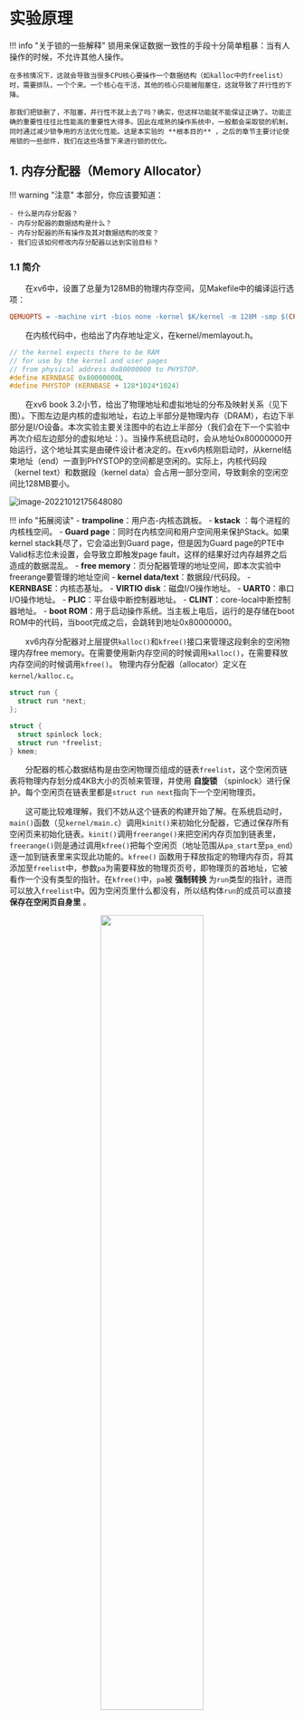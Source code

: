 # 实验原理

!!! info   "关于锁的一些解释"
    锁用来保证数据一致性的手段十分简单粗暴：当有人操作的时候，不允许其他人操作。

    在多核情况下，这就会导致当很多CPU核心要操作一个数据结构（如kalloc中的freelist）时，需要排队，一个个来。一个核心在干活，其他的核心只能被阻塞住，这就导致了并行性的下降。
    
    那我们把锁删了，不阻塞，并行性不就上去了吗？确实，但这样功能就不能保证正确了。功能正确的重要性往往比性能高的重要性大得多。因此在成熟的操作系统中，一般都会采取锁的机制，同时通过减少锁争用的方法优化性能。这是本实验的 **根本目的** ，之后的章节主要讨论使用锁的一些部件，我们在这些场景下来进行锁的优化。

## 1. 内存分配器（Memory Allocator）

!!! warning   "注意"
    本部分，你应该要知道：

    - 什么是内存分配器？
    - 内存分配器的数据结构是什么？
    - 内存分配器的所有操作及其对数据结构的改变？
    - 我们应该如何修改内存分配器以达到实验目标？


### 1.1 简介

&emsp;&emsp;在xv6中，设置了总量为128MB的物理内存空间，见Makefile中的编译运行选项：

```makefile
QEMUOPTS = -machine virt -bios none -kernel $K/kernel -m 128M -smp $(CPUS) -nographic
```

&emsp;&emsp;在内核代码中，也给出了内存地址定义，在kernel/memlayout.h。

```c
// the kernel expects there to be RAM
// for use by the kernel and user pages
// from physical address 0x80000000 to PHYSTOP.
#define KERNBASE 0x80000000L
#define PHYSTOP (KERNBASE + 128*1024*1024)
```

&emsp;&emsp;在xv6 book 3.2小节，给出了物理地址和虚拟地址的分布及映射关系（见下图）。下图左边是内核的虚拟地址，右边上半部分是物理内存（DRAM），右边下半部分是I/O设备。本次实验主要关注图中的右边上半部分（我们会在下一个实验中再次介绍左边部分的虚拟地址：）。当操作系统启动时，会从地址0x80000000开始运行，这个地址其实是由硬件设计者决定的。在xv6内核刚启动时，从kernel结束地址（end）一直到PHYSTOP的空间都是空闲的。实际上，内核代码段（kernel text）和数据段（kernel data）会占用一部分空间，导致剩余的空闲空间比128MB要小。

![image-20221012175648080](part2.assets/image-20221012175648080.png)

!!! info   "拓展阅读"
    - **trampoline**：用户态-内核态跳板。
    - **kstack** ：每个进程的内核栈空间。
    - **Guard page**：同时在内核空间和用户空间用来保护Stack。如果kernel stack耗尽了，它会溢出到Guard page，但是因为Guard page的PTE中Valid标志位未设置，会导致立即触发page fault，这样的结果好过内存越界之后造成的数据混乱。
    - **free memory**：页分配器管理的地址空间，即本次实验中freerange要管理的地址空间
    - **kernel data/text**：数据段/代码段。
    - **KERNBASE**：内核态基址。
    - **VIRTIO disk**：磁盘I/O操作地址。
    - **UART0**：串口I/O操作地址。
    - **PLIC**：平台级中断控制器地址。
    - **CLINT**：core-local中断控制器地址。
    - **boot ROM**：用于启动操作系统。当主板上电后，运行的是存储在boot ROM中的代码，当boot完成之后，会跳转到地址0x80000000。

&emsp;&emsp;xv6内存分配器对上层提供`kalloc()`和`kfree()`接口来管理这段剩余的空闲物理内存free memory。在需要使用新内存空间的时候调用`kalloc()`，在需要释放内存空间的时候调用`kfree()`。
物理内存分配器（allocator）定义在`kernel/kalloc.c`。

```c
struct run {
  struct run *next;
};

struct {
  struct spinlock lock;
  struct run *freelist;
} kmem;
```

&emsp;&emsp;分配器的核心数据结构是由空闲物理页组成的链表`freelist`，这个空闲页链表将物理内存划分成4KB大小的页帧来管理，并使用 **自旋锁** （spinlock）进行保护。每个空闲页在链表里都是`struct run next`指向下一个空闲物理页。

&emsp;&emsp;这可能比较难理解，我们不妨从这个链表的构建开始了解。在系统启动时，`main()`函数（见`kernel/main.c`）调用`kinit()`来初始化分配器，它通过保存所有空闲页来初始化链表。`kinit()`调用`freerange()`来把空闲内存页加到链表里，`freerange()`则是通过调用`kfree()`把每个空闲页（地址范围从`pa_start`至`pa_end`）逐一加到链表里来实现此功能的。`kfree()` 函数用于释放指定的物理内存页，将其添加至`freelist`中，参数`pa`为需要释放的物理页页号，即物理页的首地址，它被看作一个没有类型的指针。在`kfree()`中，`pa`被 **强制转换** 为`run`类型的指针，进而可以放入`freelist`中。因为空闲页里什么都没有，所以结构体`run`的成员可以直接 **保存在空闲页自身里** 。

<div align="center"> <img src="../part2.assets/kalloc执行流.png" width = 60%/> </div>

<!--
```c
void freerange(void *pa_start, void *pa_end)
{
  char *p;
  p = (char*)PGROUNDUP((uint64)pa_start);
  for(; p + PGSIZE <= (char*)pa_end; p += PGSIZE)
    kfree(p);
}

void kfree(void *pa)
{
  ...
  r = (struct run*)pa;
  acquire(&kmem.lock);
  r->next = kmem.freelist;
  kmem.freelist = r;
  release(&kmem.lock);
}
```
-->
### 1.2 功能与操作

&emsp;&emsp;关于链表的操作主要有两个：

1、释放内存

&emsp;&emsp;释放内存的函数是`kfree(void *pa)`，首先将 `void *pa` 开始的物理页的内容全部置为1，这是为了让之前使用它的代码不能再读取到有效的内容，使得这些代码能尽早崩溃以暴露问题。然后将这空闲页物理内存加到链表头。

<div align="center"> <img src="../part2.assets/image-20201121160342435.png" width = 60%/> </div>

2、申请内存

&emsp;&emsp;`void* kalloc(void *)`用来分配内存物理页，功能很简单，就是移除并返回空闲链表头的第一个元素，即给调用者分配1页物理内存。

<div align="center"> <img src="../part2.assets/image-20201121160419011.png" width = 70%/> </div>

&emsp;&emsp;由于物理内存是在多进程之间共享的，所以不管是分配还是释放页面，每次操作`kmem.freelist`时都需要先申请`kmem.lock`，此后再进行内存页面的操作。
    

<div align="center"> <img src="../part2.assets/freelist.png" width = 70%/> </div>

### 1.3 锁机制

!!! info   "`kalloc`在什么情况下使用了锁？"
    查阅`kalloc.c`代码可知，`kalloc`只在`kalloc()`和`kfree()`中使用了锁，那这两个用锁的情况有什么共同之处呢？
    
    没错，他们都是把 **对`freelist`的操作** 锁了起来。`kfree()`在往`freelist`里加入空闲页前锁了一下，操作完之后解锁了。`kalloc()`在移除`freelist`第一个元素时也同样加了锁，操作完成再释放锁。所以对于内存分配器中需要锁保护的只有对`freelist`的操作。

### 1.4 优化方法（重要）

&emsp;&emsp;修改空闲内存链表就是`freelist`，现在我们要减少锁的争抢， **使每个`CPU`核使用独立的链表** ，而不是现在的共享链表。这样等分，就不会让所有的`CPU`争抢一个空闲区域。**注意**：每个空闲物理页只能存在于一个freelist中。 

<div align="center"> <img src="../part2.assets/kalloc.png" width = 70%/> </div>



## 2. 磁盘缓存（Buffer Cache）

!!! warning   "注意"
    本部分，你应该要知道：

    - 什么是磁盘缓存？
    - 磁盘缓存的数据结构是什么（bcache和buf）？
    - 磁盘缓存的所有操作及其对数据结构的改变？
    - 我们应该如何修改磁盘缓存以达到实验目标？  

### 2.1 简介

&emsp;&emsp;xv6的文件系统是以磁盘数据块为单位从磁盘读写数据的。由于对磁盘的读取非常慢，而内存的速度要快得多，因此将最近经常访问的磁盘块缓存在内存里可以大大提升性能（此时内存起到cache的作用）。Buffer Cache（也称为bcache）就担任了磁盘缓存一职，它是磁盘与文件系统交互的中间层。

&emsp;&emsp;xv6的磁盘缓存模块主要提供了以下功能：

1. 同步访问磁盘块以确保内存里每个块只有一份复制，且每次只有一个内核进程可以使用那份复制。  
2. 缓存常用块，使得不必每次都从硬盘上读取它们。  
3. 修改缓存块的内容后，确保磁盘中对应内容的更新。  

<div align="center"> <img src="../part2.assets/bcache3.png" width = 70%/> </div>

### 2.2 基本结构

&emsp;&emsp;数据结构bcache（见kernel/bio.c）维护了一个由静态数组`struct buf buf[NBUF]`组成的双向链表，它以块为单位，每次读入或写出一个磁盘块，放到一个内存缓存块中（bcache.buf），同时自旋锁`bcache.lock`用于用户互斥访问。所有对缓存块的访问都是通过`bcache.head`引用链表来实现的，而不是buf数组。

```c
struct {
  struct spinlock lock;
  struct buf buf[NBUF];
  // Linked list of all buffers, through prev/next.
  // head.next is most recently used.
  struct buf head;
} bcache;
```

```c
struct buf {
  int valid;   // has data been read from disk?
  int disk;    // does disk "own" buf?
  uint dev;
  uint blockno;
  struct sleeplock lock;
  uint refcnt;
  struct buf *prev; // LRU cache list
  struct buf *next;
  uchar data[BSIZE];
};
```

&emsp;&emsp;每个缓存块（见struct buf）都由三个部分组成：

- （1）**`data`字段** `（data[BSIZE]）`标示了它的内容;
- （2）**指针字段** `（\*prev，\*next）`用于组成链表;
- （3）**数值字段** 用于标示它的属性，如
  
    - *`valid`* 是缓存区包含了一个块的复制（即该buffer包含对应磁盘块的数据）;
    - *`disk`* 是缓存区的内容是否已经被提交到了磁盘;
    - *`dev`* 是磁盘块的设备号，本实验中dev都是0;
    - *`blockno`* 是缓存的磁盘块号;
    - *`refcnt`* 是该块被引用次数（即被多少个进程拥有）;
    - *`lock`* 是缓存磁盘块的睡眠锁。


<div align="center"> <img src="../part2.assets/buffercache.png" width = 40%/> </div>


&emsp;&emsp;上图是bcache结构示意图。bcache.lock是自旋锁，用于表示 bcache 链表是否被锁住。b->lock是睡眠锁，用于表示缓存数据块buf是否被锁住。

!!! note   "关于bcache"
    看到这里，大家还是否记得我们在《计算机组成原理》实验课程上做过的Cache实验，其结构是：有效位（Valid）、标记（Tag）和数据（Data）。主要差异在于，组成原理实验是硬件Cache，本次实验是用C语言写的内存Cache。

### 2.3 功能与操作

&emsp;&emsp;对bcache的操作如下：

- 在系统启动时，`main()`函数（见`kernel/main.c`）调用`binit()`来初始化缓存，随即调用`initlock()`初始化`bcache.lock`，然后循环遍历`buf`数组，采用头插法逐个链接到`bcache.head`后面。
- 上层文件系统读磁盘时，调用`bread()`，随即调用`bget()`检查请求的磁盘块是否在缓存中。`bget()`使用`LRU`（Least Recent Used）算法首先从链表头部开始查找，如果命中，返回缓存命令结果；如果未命中，则从链表尾部开始找到最不常使用的`block cache`，腾出空间以用来存放新的`block cache`。然后，转到底层的`virtio_disk_rw()`函数先将此磁盘块从磁盘加载进`block cache`中，再返回此磁盘块。
- 上层文件系统写磁盘时，调用`bwrite()`，随即调用`virtio_disk_rw()`函数直接将缓存中的数据写入磁盘。
- 上层文件系统可通过调用`brelse()`首先释放了`sleep clock`，之后获取`bcahce`的锁，减少`block cache`的引用计数，表明某个进程不再对`block cache`进行操作。如果当引用计数为0时，则将`block cache`脱离出链表，再将它插入到链表头部，这样表示这个`block cache`是最近使用过的`block cache`，以便在`bget()`中使用`LRU`算法。也就是说如果一个`block cache`最近被使用过，那么很有可能它很快会再被使用。
- 上层文件系统可通过`bpin()`将block固定在`buffer cache`中，它是通过给`block cache`增加引用计算来避免`cache`撤回对应的`blcok`。因为在`brelse()`中，如果引用计数不为0，那么`bcache`是不会撤回`block cache`的。`bunpin()`的用法则与之相反。
  

!!! info   "提示"
    磁盘层在`virtio_disk.c`，实际上就是硬盘驱动。

    缓冲区缓存层用到的接口是`virtio_disc_rw(struct buf *b, int write)`
    
    - 作用：对磁盘进行读或写
    - `*b` : 缓冲区的指针   
    - `write` : 当为1时是把缓冲区的内容写入到磁盘，为0时是把磁盘的内容读取到缓冲区   

### 2.4 优化方法（重要）

&emsp;&emsp;在`kernel/bio.c`中，可以看到，所有的`buffer`都被组织到 **一条链表** 中，因此如果有多个进程要使用`buffer`，它们并发的请求只能被顺序地处理。

<div align="center"> <img src="../part2.assets/bcache2.png" width = 65%/> </div>

!!! note   "关于bcache的优化策略"
    MIT官方指导书推荐使用 **哈希桶** 和 **时间戳** 两个方案，此外，本实验还给出了基于 **CLOCK算法** 的优化策略，大家可以自行选择优化策略，也可以一起使用（如哈希桶结合时间戳），也可以单独分开用，需要自行测试看看能否通过测评程序。

#### 2.4.1 哈希桶

&emsp;&emsp;使用哈希桶，将各块块号`blockno`的某种散列值作为`key`对块进行分组，并为每个哈希桶分配一个专用的锁。通过哈希桶来代替链表，当要获取和释放缓存块时，只需要对某个哈希桶进行加锁，桶之间的操作就可以并行进行，提供并行性能。  
      
1. 在`bget()`中查找指定块时，锁上对应的锁（获取空闲块号须另作处理）。  
   
2. 当`bget()`查找数据块未命中时，`bget()`可从其他哈希桶选择一个未被使用的缓存块，移入到当前的哈希桶链表中使用。
   
3. 选择合适的散列函数以分组，分组的数量不必动态调整，可以取定值，推荐使用质数组（如13组）以减少哈希争用。  
   
4. 哈希表的搜索和空闲缓存块的查找需要保证原子性。 
   

<div align="center"> <img src="../part2.assets/hash.png" width = 70%/> </div>


#### 2.4.2 时间戳

&emsp;&emsp;移除空闲缓存块列表(`bcache.head`)。使用 **时间戳** 作为判断缓存块最一次被访问的顺序的依据。  
      
1. 此项改动可使`brelse`不再需要锁上`bcache lock`。  
   
2. `bget()`在找空闲块时也可通过时间戳得知最后一次被访问时间最早的空闲缓存块。  
   
3. 时间戳可通过`kernel/trap.c`中的`ticks`函数获得（`ticks`已在`kernel/def.h`中声明，`bio.c`中可直接使用）。  
   
<div align="center"> <img src="../part2.assets/timestamp.png" width = 70%/> </div>

#### 2.4.3 CLOCK算法

&emsp;&emsp;除此之外，理论课上我们还学习过除了 LRU 以外的替换算法，例如 CLOCK 算法等，也可以在本实验中使用。

<div align="center"> <img src="../part2.assets/CLOCK.png" width = 70%/> </div>



&emsp;&emsp;CLOCK 算法的实现思路为:

1. 将数据结构改为使用 **数组** 构成的循环队列，每个 buf 拥有自己的锁。

2. `bget()` 查找时，不需要获取对应的锁，查找到之后，锁上对应的锁，然后重新检查这个 buf 是否是想要的，检查完后进行对应的操作。

3. 每个 buf 维护一个访问位，当 `bget()` 没有找到对应的缓存 buf 时，根据 CLOCK 算法维护访问位并分配一个 buf。
      1. 如当前查询的 buf 命中，访问位 -> 置“1”，指针保持不动

      2. 否则，循环检查各页面的使用情况。若访问位为“0”，选择该页淘汰，指针前进一步。若访问位为“1”，复位访问位为“0”，指针进一步。

&emsp;&emsp;CLOCK 算法实现思路中我们提到，查找时不需要获取对应的锁，那么这个是否安全？如果查找时也获取对应的锁，会发生什么？其实这两种做法分别对应“ **乐观锁** ”和“ **悲观锁** ”。“乐观锁”每次去拿数据的时候都认为别人不会修改，所以不会上锁，但是在更新的时候会判断一下在此期间别人有没有去更新这个数据。“悲观锁”总是假设最坏的情况，每次去拿数据的时候都认为别人会修改，所以每次在拿数据的时候都会上锁。感兴趣的同学可以尝试比较这两种做法，再与网上搜索的常见用途相对比。

----------

上述三个方案在以下情况中都存在少量锁争用，在本实验中，这是允许的：

1. 当两个进程同时访问同一个缓存数据块号`blockno`时；
2. 当两个进程同时没有命中`cache`，需要找一个未使用的`block`来替代时；
3. 当两个进程同时使用块时，无论使用何种模式划分数据块和锁，都会产生争用的情况，比如在哈希桶的优化策略中，如果两个进程使用的两个数据块，通过哈希表映射到同一个哈希组部分（这取决于具体的设计，请尝试调整具体的模式来避免争用，比如可以调整哈希表的大小）。

----------

### 2.5 避免死锁（重要）

&emsp;&emsp;bcache 与前面 kalloc 实验的重要区别是，bcache 实验需要处理替换/分配情况，因此同学们第一次设计 **极易** 出现死锁。

&emsp;&emsp;死锁的发生具有概率性，所以`bcachetest`通过并不代表你编写的代码不存在死锁。实验要求同学们通过的`usertests`是较为全面的测试，对操作系统的各方面均进行了较大强度的测试，所以如果你的代码不能够通过`usertests`或在测试中卡死，或 **有概率不通过** 测试，那么一般来说代表你的代码出现死锁/竞争条件。


!!! warning "注意"
      即使你的设计通过了全部的测试，也不代表你的代码100%没有死锁。如何确保代码是无 bug 的超出了操作系统课程的范畴，感兴趣的同学可以了解 **形式化验证**。

      同样，设计方案时形式化地思考理论课上学习的知识，有助于你设计出正确的代码。

&emsp;&emsp;为什么会出现死锁？以哈希桶的优化为例，同学们一般做法都会为每个哈希桶设置一个锁。但是在需要进行替换/分配的时候，往届同学们的做法通常是内核持有一个桶的锁，然后同时抢另一个桶的锁，此时出现了同时持有 **两个自旋锁**，这种情况在实际业务代码里是比较危险的，在本实验也会导致死锁，请同学们思考这是为什么。

!!! warning "注意"
      有的同学为了解决死锁问题，设计了一种方法：
      
      先释放原有桶的锁，然后再获取另一个桶的锁。
      
      这种做法是不安全的，请大家思考为什么不安全？

&emsp;&emsp;下面以哈希桶的优化方式为例给出一种替换/分配思路，这个思路也出现了同时持有两个或以上自旋锁的情况，请同学们思考这种做法是否有死锁，是否出现竞争。

1. 首先获取请求对应桶的锁，查找不到以后进入替换/分配流程，释放锁。
2. 然后获取全局分配大锁，获取原有桶的锁，获取新桶的锁，检查是否已完成替换，如未完成则进行替换，最后按序释放所有锁。

<!-- 
原来的锁放了以后原来桶里的内容就不能保证了（原来“查询未命中”这个结果已经失效了，可能已经被别的进程做了同样的替换）。获取全局大锁后，再获取两个桶的锁，可以保证互斥。
-->